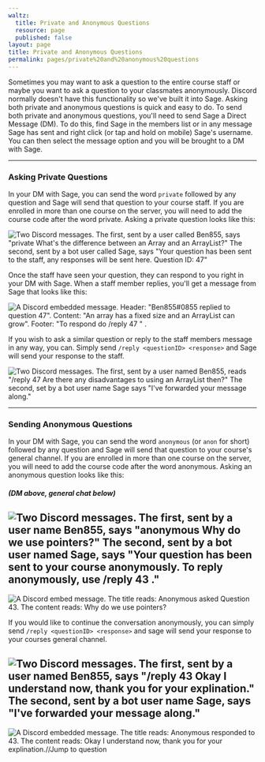 ```yaml
---
waltz:
  title: Private and Anonymous Questions
  resource: page
  published: false
layout: page
title: Private and Anonymous Questions
permalink: pages/private%20and%20anonymous%20questions
---
```

Sometimes you may want to ask a question to the entire course staff or maybe you want to ask a question to your
classmates anonymously. Discord normally doesn't have this functionality so we've built it into Sage. Asking both
private and anonymous questions is quick and easy to do. To send both private and anonymous questions, you'll need to
send Sage a Direct Message (DM). To do this, find Sage in the members list or in any message Sage has sent and right
click (or tap and hold on mobile) Sage's username. You can then select the message option and you will be brought to a
DM with Sage.

* * *

### Asking Private Questions

In your DM with Sage, you can send the word `private` followed by any question and Sage will send that question to your
course staff. If you are enrolled in more than one course on the server, you will need to add the course code after the
word private. Asking a private question looks like this:

![Two Discord messages. The first, sent by a user called Ben855, says "private What's the difference between an Array and an ArrayList?" The second, sent by a bot user called Sage, says "Your question has been sent to the staff, any responses will be sent here. Question ID: 47"][18]

Once the staff have seen your question, they can respond to you right in your DM with Sage. When a staff member replies,
you'll get a message from Sage that looks like this:

![A Discord embedded message. Header: "Ben855#0855 replied to question 47". Content: "An array has a fixed size and an ArrayList can grow". Footer: "To respond do /reply 47 <response>" .][19]

If you wish to ask a similar question or reply to the staff members message in any way, you can. Simply send `/reply
<questionID> <response>` and Sage will send your response to the staff.

![Two Discord messages. The first, sent by a user named Ben855, reads "/reply 47 Are there any disadvantages to using an ArrayList then?" The second, set by a bot user name Sage says "I've forwarded your message along."][20]

* * *

### Sending Anonymous Questions

In your DM with Sage, you can send the word `anonymous` (or `anon` for short) followed by any question and Sage will
send that question to your course's general channel. If you are enrolled in more than one course on the server, you will
need to add the course code after the word anonymous. Asking an anonymous question looks like this:

##### (DM above, general chat below)
![Two Discord messages. The first, sent by a user name Ben855, says "anonymous Why do we use pointers?" The second, sent by a bot user named Sage, says "Your question has been sent to your course anonymously. To reply anonymously, use /reply 43 <response>."][21]
---
![A Discord embed message. The title reads: Anonymous asked Question 43. The content reads: Why do we use pointers?][22]

If you would like to continue the conversation anonymously, you can simply send `/reply <questionID> <response>` and
sage will send your response to your courses general channel.

![Two Discord messages. The first, sent by a user named Ben855, says "/reply 43 Okay I understand now, thank you for your explination." The second, sent by a bot user name Sage, says "I've forwarded your message along."][23] 
---
 ![A Discord embedded message. The title reads: Anonymous responded to 43. The content reads: Okay I understand now, thank you for your explination.//Jump to question][24]

   [18]: https://canvas.instructure.com/courses/2510334/files/124756947/preview?verifier=xRQGkegkh8pcVUqmU5z0yAuaOTguZ8MMWyatLzW1
   [19]: https://canvas.instructure.com/courses/2510334/files/124757396/preview?verifier=gVfUn6fhBQffiTXq3vCrC7I7TKtW94nfzA8c09pD
   [20]: https://canvas.instructure.com/courses/2510334/files/124771797/preview?verifier=RytPGfJ1lfyBTb7cDcXn8D2MQCJEXVuqPaU1A7h5
   [21]: https://canvas.instructure.com/courses/2510334/files/124776572/preview?verifier=6pAaWJogQOwIIhNdH9Bi7vBcn4oTMXn9XGBVO6Bt
   [22]: https://canvas.instructure.com/courses/2510334/files/124776638/preview?verifier=j31wG1UZSV5zmYwjPNRLPXuYviQX0nASQGKYegcY
   [23]: https://canvas.instructure.com/courses/2510334/files/124777586/preview?verifier=HlYia3WLXsk2k4JL4RrHNCfFmW429u0svwmYwHmh
   [24]: https://canvas.instructure.com/courses/2510334/files/124778253/preview?verifier=4kGn4uuDnNtPKJBd0sNjNwV0TAubOo2cGTwuCRgT